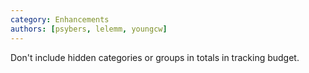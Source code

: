 ```yaml
---
category: Enhancements
authors: [psybers, lelemm, youngcw]
---
```


Don't include hidden categories or groups in totals in tracking budget.
